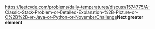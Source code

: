 https://leetcode.com/problems/daily-temperatures/discuss/1574775/A-Classic-Stack-Problem-or-Detailed-Explanation-%2B-Picture-or-C%2B%2B-or-Java-or-Python-or-NovemberChallenge
​
**Next greater element**
